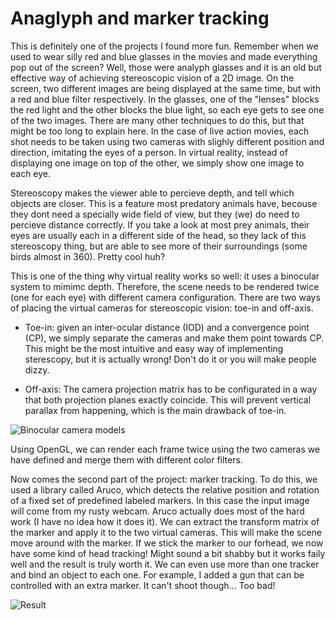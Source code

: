 # Anaglyph and marker tracking

This is definitely one of the projects I found more fun. Remember when we used to wear silly red and blue glasses in the movies and made everything pop out of the screen? Well, those were analyph glasses and it is an old but effective way of achieving stereoscopic vision of a 2D image. On the screen, two different images are being displayed at the same time, but with a red and blue filter respectively. In the glasses, one of the "lenses" blocks the red light and the other blocks the blue light, so each eye gets to see one of the two images. There are many other techniques to do this, but that might be too long to explain here. In the case of live action movies, each shot needs to be taken using two cameras with slighly different position and direction, imitating the eyes of a person. In virtual reality, instead of displaying one image on top of the other, we simply show one image to each eye.

Stereoscopy makes the viewer able to percieve depth, and tell which objects are closer. This is a feature most predatory animals have, becouse they dont need a specially wide field of view, but they (we) do need to percieve distance correctly. If you take a look at most prey animals, their eyes are usually each in a different side of the head, so they lack of this stereoscopy thing, but are able to see more of their surroundings (some birds almost in 360). Pretty cool huh?

This is one of the thing why virtual reality works so well: it uses a binocular system to mimimc depth. Therefore, the scene needs to be rendered twice (one for each eye) with different camera configuration. There are two ways of placing the virtual cameras for stereoscopic vision: toe-in and off-axis. 

- Toe-in: given an inter-ocular distance (IOD) and a convergence point (CP), we simply separate the cameras and make them point towards CP. This might be the most intuitive and easy way of implementing sterescopy, but it is actually wrong! Don't do it or you will make people dizzy.

- Off-axis: The camera projection matrix has to be configurated in a way that both projection planes exactly coincide. This will prevent vertical parallax from happening, which is the main drawback of toe-in.

![Binocular camera models](https://apozag.github.io/Adrian-Poza/images/stereoscopy.PNG)

Using OpenGL, we can render each frame twice using the two cameras we have defined and merge them with different color filters. 

Now comes the second part of the project: marker tracking. To do this, we used a library called Aruco, which detects the relative position and rotation of a fixed set of predefined labeled markers. In this case the input image will come from my rusty webcam. Aruco actually does most of the hard work (I have no idea how it does it). We can extract the transform matrix of the marker and apply it to the two virtual cameras. This will make the scene move around with the marker. If we stick the marker to our forhead, we now have some kind of head tracking! Might sound a bit shabby but it works faily well and the result is truly worth it. We can even use more than one tracker and bind an object to each one. For example, I added a gun that can be controlled with an extra marker. It can't shoot though... Too bad!

![Result](https://apozag.github.io/Adrian-Poza/images/tracking.PNG)